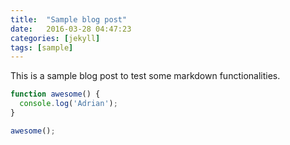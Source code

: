 ```yaml
---
title:  "Sample blog post"
date:   2016-03-28 04:47:23
categories: [jekyll]
tags: [sample]
---
```

This is a sample blog post to test some markdown functionalities.

``` javascript
function awesome() {
  console.log('Adrian');
}

awesome();
```
